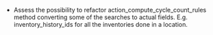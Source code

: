 - Assess the possibility to refactor action_compute_cycle_count_rules
  method converting some of the searches to actual fields. E.g.
  inventory_history_ids for all the inventories done in a location.
